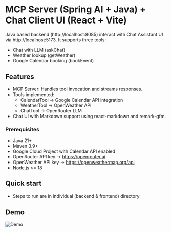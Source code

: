 # MCP Server (Spring AI + Java) + Chat Client UI (React + Vite)
Java based backend (http://localhost:8085) interact with Chat Assistant UI via http://localhost:5173.
It supports three tools:
- Chat with LLM (askChat)
- Weather lookup (getWeather)
- Google Calendar booking (bookEvent)

## Features
- MCP Server: Handles tool invocation and streams responses.
- Tools implemented:
    - CalendarTool → Google Calendar API integration
    - WeatherTool → OpenWeather API
    - ChatTool → OpenRouter LLM
- Chat UI with Markdown support using react-markdown and remark-gfm.

### Prerequisites
- Java 21+
- Maven 3.9+
- Google Cloud Project with Calendar API enabled
- OpenRouter API key → https://openrouter.ai
- OpenWeather API key → https://openweathermap.org/api
- Node.js >= 18

## Quick start
- Steps to run are in individual (backend & frontend) directory

## Demo
![Demo](demo/demo.gif)